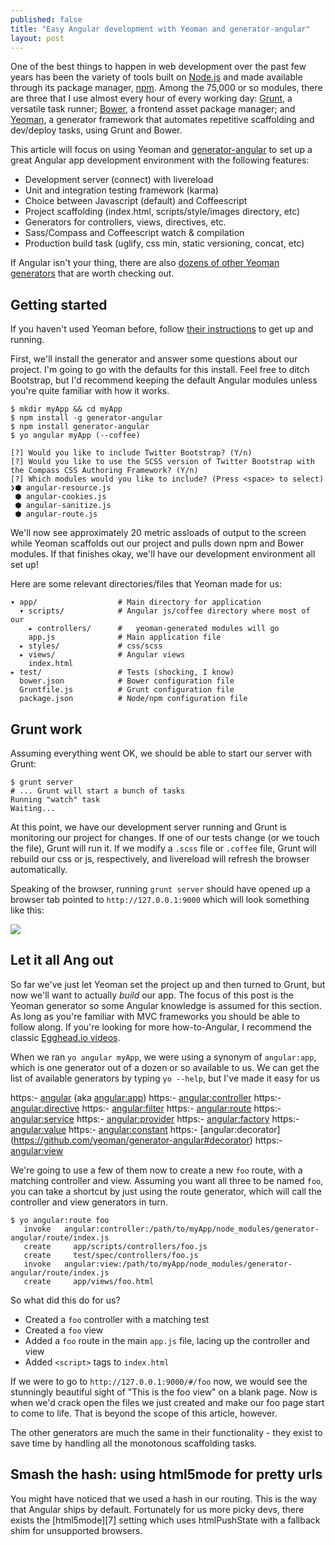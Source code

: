 ```yaml
---
published: false
title: "Easy Angular development with Yeoman and generator-angular"
layout: post
---
```


One of the best things to happen in web development over the past few years has been the variety of tools built on [Node.js][1001] and made available through its package manager, [npm][1000]. Among the 75,000 or so modules, there are three that I use almost every hour of every working day: [Grunt][0], a versatile task runner; [Bower][1], a frontend asset package manager; and [Yeoman][2], a generator framework that automates repetitive scaffolding and dev/deploy tasks, using Grunt and Bower.

This article will focus on using Yeoman and [generator-angular][3] to set up a great Angular app development environment with the following features: 

- Development server (connect) with livereload
- Unit and integration testing framework (karma)
- Choice between Javascript (default) and Coffeescript
- Project scaffolding (index.html, scripts/style/images directory, etc)
- Generators for controllers, views, directives, etc.
- Sass/Compass and Coffeescript watch & compilation
- Production build task (uglify, css min, static versioning, concat, etc)

If Angular isn't your thing, there are also [dozens of other Yeoman generators][5] that are worth checking out.

## Getting started

If you haven't used Yeoman before, follow [their instructions][4] to get up and running.

First, we'll install the generator and answer some questions about our project. I'm going to go with the defaults for this install. Feel free to ditch Bootstrap, but I'd recommend keeping the default Angular modules unless you're quite familiar with how it works.

```shell
$ mkdir myApp && cd myApp
$ npm install -g generator-angular
$ npm install generator-angular
$ yo angular myApp (--coffee)

[?] Would you like to include Twitter Bootstrap? (Y/n)
[?] Would you like to use the SCSS version of Twitter Bootstrap with the Compass CSS Authoring Framework? (Y/n)
[?] Which modules would you like to include? (Press <space> to select)
❯⬢ angular-resource.js
 ⬢ angular-cookies.js
 ⬢ angular-sanitize.js
 ⬢ angular-route.js
```

We'll now see approximately 20 metric assloads of output to the screen while Yeoman scaffolds out our project and pulls down npm and Bower modules. If that finishes okay, we'll have our development environment all set up!

Here are some relevant directories/files that Yeoman made for us:

```
▾ app/					# Main directory for application
  ▾ scripts/            # Angular js/coffee directory where most of our
    ▸ controllers/ 		#   yeoman-generated modules will go 
    app.js              # Main application file
  ▸ styles/           	# css/scss
  ▸ views/				# Angular views
    index.html        
▸ test/					# Tests (shocking, I know)
  bower.json			# Bower configuration file
  Gruntfile.js			# Grunt configuration file
  package.json			# Node/npm configuration file
```

## Grunt work

Assuming everything went OK, we should be able to start our server with Grunt:

    $ grunt server
    # ... Grunt will start a bunch of tasks 
    Running "watch" task
    Waiting...

At this point, we have our development server running and Grunt is monitoring our project for changes. If one of our tests change (or we touch the file), Grunt will run it. If we modify a `.scss` file or `.coffee` file, Grunt will rebuild our css or js, respectively, and livereload will refresh the browser automatically.

Speaking of the browser, running `grunt server` should have opened up a browser tab pointed to `http://127.0.0.1:9000` which will look something like this:

![](/media/ng-generator-1.png)

## Let it all Ang out

So far we've just let Yeoman set the project up and then turned to Grunt, but now we'll want to actually *build* our app. The focus of this post is the Yeoman generator so some Angular knowledge is assumed for this section. As long as you're familiar with MVC frameworks you should be able to follow along. If you're looking for more how-to-Angular, I recommend the classic [Egghead.io videos][6].

When we ran `yo angular myApp`, we were using a synonym of `angular:app`, which is one generator out of a dozen or so available to us. We can get the list of available generators by typing `yo --help`, but I've made it easy for us

https:- [angular](https://github.com/yeoman/generator-angular#app) (aka [angular:app](https://github.com/yeoman/generator-angular#app))
https:- [angular:controller](https://github.com/yeoman/generator-angular#controller)
https:- [angular:directive](https://github.com/yeoman/generator-angular#directive)
https:- [angular:filter](https://github.com/yeoman/generator-angular#filter)
https:- [angular:route](https://github.com/yeoman/generator-angular#route)
https:- [angular:service](https://github.com/yeoman/generator-angular#service)
https:- [angular:provider](https://github.com/yeoman/generator-angular#service)
https:- [angular:factory](https://github.com/yeoman/generator-angular#service)
https:- [angular:value](https://github.com/yeoman/generator-angular#service)
https:- [angular:constant](https://github.com/yeoman/generator-angular#service)
https:- [angular:decorator] (https://github.com/yeoman/generator-angular#decorator)
https:- [angular:view](https://github.com/yeoman/generator-angular#view)

We're going to use a few of them now to create a new `foo` route, with a matching controller and view. Assuming you want all three to be named `foo`, you can take a shortcut by just using the route generator, which will call the controller and view  generators in turn.

```shell
$ yo angular:route foo
   invoke   angular:controller:/path/to/myApp/node_modules/generator-angular/route/index.js
   create     app/scripts/controllers/foo.js
   create     test/spec/controllers/foo.js
   invoke   angular:view:/path/to/myApp/node_modules/generator-angular/route/index.js
   create     app/views/foo.html
```
So what did this do for us?

- Created a `foo` controller with a matching test
- Created a `foo` view
- Added a `foo` route in the main `app.js` file, lacing up the controller and view
- Added `<script>` tags to `index.html`

If we were to go to `http://127.0.0.1:9000/#/foo` now, we would see the stunningly beautiful sight of "This is the foo view" on a blank page. Now is when we'd crack open the files we just created and make our foo page start to come to life. That is beyond the scope of this article, however.

The other generators are much the same in their functionality - they exist to save  time by handling all the monotonous scaffolding tasks.

## Smash the hash: using html5mode for pretty urls

You might have noticed that we used a hash in our routing. This is the way that Angular ships by default. Fortunately for us more picky devs, there exists the [html5mode][7] setting which uses htmlPushState with a fallback shim for unsupported browsers.



[1000]: https://npmjs.org/
[1001]: http://nodejs.org/
[0]: http://gruntjs.com/
[1]: http://bower.io/
[2]: http://yeoman.io/
[3]: https://github.com/yeoman/generator-angular
[4]: http://yeoman.io/gettingstarted.html
[5]: http://yeoman.io/community-generators.html
[6]: http://egghead.io/lessons